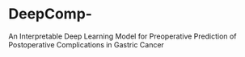 # DeepComp-
An Interpretable Deep Learning Model for Preoperative Prediction of Postoperative Complications in Gastric Cancer 

